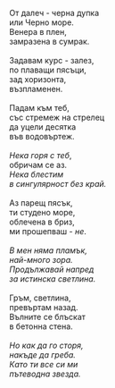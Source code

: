 От далеч - черна дупка\
или Черно море.\
Венера в плен,\
замразена в сумрак.\
\
Задавам курс - залез,\
по плаващи пясъци,\
зад хоризонта,\
възпламенен.\
\
Падам към теб,\
със стремеж на стрелец\
да уцели десятка\
във водовъртеж.\
\
<i>Нека горя с теб</i>,\
обричам се аз.\
<i>Нека блестим\
в сингулярност без край.</i>\
\
Аз парещ пясък,\
ти студено море,\
облечена в бриз,\
ми прошепваш - <i>не</i>.\
\
<i>В мен няма пламък,\
най-много зора.\
Продължавай напред\
за истинска светлина.</i>\
\
Гръм, светлина,\
превъртам назад.\
Вълните се блъскат\
в бетонна стена.\
\
<i>Но как да го сторя,\
накъде да греба.\
Като ти все си ми\
пътеводна звезда.</i>